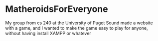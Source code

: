 # MatheroidsForEveryone
My group from cs 240 at the University of Puget Sound made a website with a game, and I wanted to make the game easy to play for anyone, without having install XAMPP or whatever
